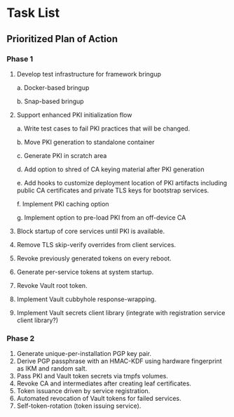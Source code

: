# Task List

## Prioritized Plan of Action

### Phase 1

1. Develop test infrastructure for framework bringup

   a. Docker-based bringup

   b. Snap-based bringup

2. Support enhanced PKI initialization flow

   a. Write test cases to fail PKI practices that will be changed.

   b. Move PKI generation to standalone container

   c. Generate PKI in scratch area

   d. Add option to shred of CA keying material after PKI generation

   e. Add hooks to customize deployment location of PKI artifacts including public CA certificates and private TLS keys for bootstrap services.

   f. Implement PKI caching option

   g. Implement option to pre-load PKI from an off-device CA

3. Block startup of core services until PKI is available.

4. Remove TLS skip-verify overrides from client services.

5. Revoke previously generated tokens on every reboot.

6. Generate per-service tokens at system startup.

7. Revoke Vault root token.

8. Implement Vault cubbyhole response-wrapping.

9. Implement Vault secrets client library (integrate with registration service client library?)

### Phase 2
1. Generate unique-per-installation PGP key pair.
2. Derive PGP passphrase with an HMAC-KDF using hardware fingerprint as IKM and random salt.
3. Pass PKI and Vault token secrets via tmpfs volumes.
4. Revoke CA and intermediates after creating leaf certificates.
5. Token issuance driven by service registration.
6. Automated revocation of Vault tokens for failed services.
7. Self-token-rotation (token issuing service).
